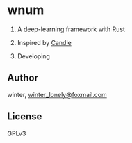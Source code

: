 # wnum

1. A deep-learning framework with Rust

2. Inspired by [Candle](https://github.com/huggingface/candle)

3. Developing

## Author

winter, winter_lonely@foxmail.com

## License

GPLv3